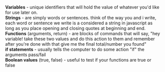 **Variables** - unique identifiers that will hold the value of whatever you'd like for use later on.  
**Strings** - are simply words or sentences. think of the way you and i write, each word or sentence we write is a considered a string in javascript as long as you place opening and closing quotes at beginning and end.  
**Functions** (arguments, return) - are blocks of commands that will say, "hey variable! take these two values and do this action to them and remember after you're done with that give me the final total/number you found"  
**if statements** - usually tells the computer to do some action "if" the arguments pass/fail  
**Boolean values** (true, false) - useful to test if your functions are true or false  
